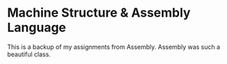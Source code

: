 # Machine Structure & Assembly Language

This is a backup of my assignments from Assembly. Assembly was such a beautiful class.
